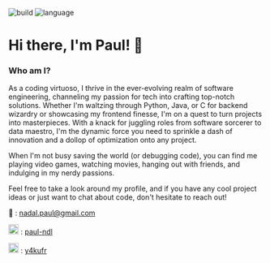 ![build](https://img.shields.io/badge/build-passing-green)
![language](https://img.shields.io/badge/language-english-orange)

# Hi there, I'm Paul! 👋

### Who am I?

As a coding virtuoso, I thrive in the ever-evolving realm of software engineering, channeling my passion for tech into crafting top-notch solutions. Whether I'm waltzing through Python, Java, or C for backend wizardry or showcasing my frontend finesse, I'm on a quest to turn projects into masterpieces. With a knack for juggling roles from software sorcerer to data maestro, I'm the dynamic force you need to sprinkle a dash of innovation and a dollop of optimization onto any project.

When I'm not busy saving the world (or debugging code), you can find me playing video games, watching movies, hanging out with friends, and indulging in my nerdy passions.

Feel free to take a look around my profile, and if you have any cool project ideas or just want to chat about code, don't hesitate to reach out!

📧 : nadal.paul@gmail.com

<p align="left"> 
        <img src="https://raw.githubusercontent.com/rahuldkjain/github-profile-readme-generator/master/src/images/icons/Social/linked-in-alt.svg" alt="linkedin" height="20" width="20" /> : <a href='https://linkedin.com/in/paul-nadal' traget="_blank">paul-ndl</a>
</p>

<p align="left"> 
        <img src="https://c.clc2l.com/t/d/i/discord-4OXyS2.png" alt="linkedin" height="20" width="20" /> : <a href='https://discord.com/users/361234916178132993' traget="_blank">y4kufr</a>
</p>
